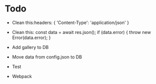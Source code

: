 # Todo

- Clean this:headers: {
        'Content-Type': 'application/json'
}

- Clean this: const data = await res.json();
    if (data.error) {
      throw new Error(data.error);
    }

- Add gallery to DB

- Move data from config.json to DB

- Test

- Webpack
